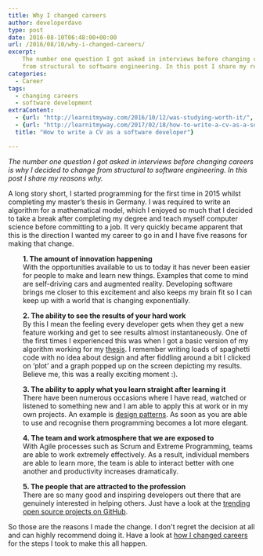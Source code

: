 ```yaml
---
title: Why I changed careers
author: developerdavo
type: post
date: 2016-08-10T06:48:00+00:00
url: /2016/08/10/why-i-changed-careers/
excerpt: 
    The number one question I got asked in interviews before changing careers is why I decided to change 
    from structural to software engineering. In this post I share my reasons why.
categories:
  - Career
tags:
  - changing careers
  - software development
extraContent:
  - {url: "http://learnitmyway.com/2016/10/12/was-studying-worth-it/", title: "Was studying worth it?"}
  - {url: "http://learnitmyway.com/2017/02/18/how-to-write-a-cv-as-a-software-developer/", 
  title: "How to write a CV as a software developer"}

---
```

_The number one question I got asked in interviews before changing careers is why I decided to change 
from structural to software engineering. In this post I share my reasons why._
    
A long story short, I started programming for the first time in 2015 whilst completing my master’s thesis in Germany. 
I was required to write an algorithm for a mathematical model, which I enjoyed so much that I decided to take a break 
after completing my degree and teach myself computer science before committing to a job. It very quickly became 
apparent that this is the direction I wanted my career to go in and I have five reasons for making that change.

<p style="padding-left:30px;">
  <strong>1. The amount of innovation happening</strong><br /> 
  With the opportunities available to us to today it has never been easier for people to make and learn new things. 
  Examples that come to mind are self-driving cars and augmented reality. 
  Developing software brings me closer to this excitement and also keeps my brain fit so I can keep up with a world 
  that is changing exponentially.
</p>

<p style="padding-left:30px;">
  <strong>2. The ability to see the results of your hard work</strong><br /> 
  By this I mean the feeling every developer gets when they get a new feature working and get to see results 
  almost instantaneously. One of the first times I experienced this was when I got a basic version of my algorithm 
  working for my <a href="https://github.com/DeveloperDavo/Paperboard" target="_blank" rel="noopener">thesis</a>. I remember writing 
  loads of spaghetti code with no idea about design and after fiddling around a bit I clicked on ‘plot’ and a graph 
  popped up on the screen depicting my results. Believe me, this was a really exciting moment :).
</p>

<p style="padding-left:30px;">
  <strong>3. The ability to apply what you learn straight after learning it</strong><br /> 
  There have been numerous occasions where I have read, watched or listened to something new
  and I am able to apply this at work or in my own projects. 
  An example is <a href="https://github.com/DeveloperDavo/DesignPatterns" target="_blank" rel="noopener">design patterns</a>. 
  As soon as you are able to use and recognise them programming becomes a lot more elegant.
</p>

<p style="padding-left:30px;">
  <strong>4. The team and work atmosphere that we are exposed to</strong><br /> 
  With Agile processes such as Scrum and Extreme Programming, teams are able to work extremely effectively. 
  As a result, individual members are able to learn more, the team is able to interact better with one another 
  and productivity increases dramatically.
</p>

<p style="padding-left:30px;">
  <strong>5. The people that are attracted to the profession</strong><br /> 
  There are so many good and inspiring developers out there that are genuinely interested in helping others. 
  Just have a look at the <a href="https://github.com/trending" target="_blank" rel="noopener">trending open source projects on GitHub</a>.
</p>

So those are the reasons I made the change. I don't regret the decision at all and can highly recommend doing it. 
Have a look at 
<a href="http://learnitmyway.com/2016/09/17/how-i-changed-careers/" target="_blank" rel="noopener">how I changed careers</a>
for the steps I took to make this all happen.

